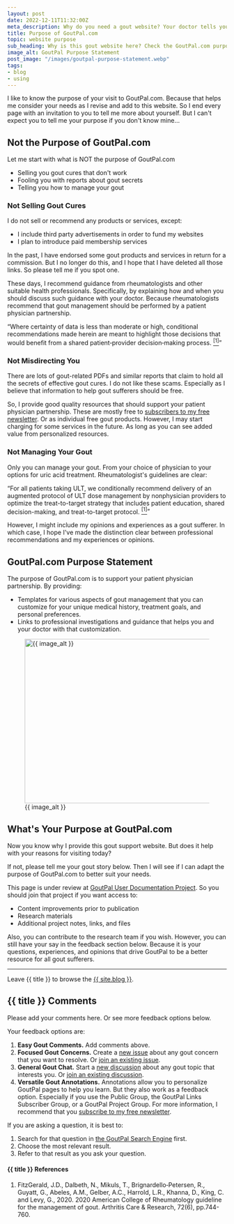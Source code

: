 ```yaml
---
layout: post
date: 2022-12-11T11:32:00Z
meta_description: Why do you need a gout website? Your doctor tells you all you need to know. But who helps your patient physician partnership? See the purpose of GoutPal.com.
title: Purpose of GoutPal.com
topic: website purpose
sub_heading: Why is this gout website here? Check the GoutPal.com purpose.
image_alt: GoutPal Purpose Statement
post_image: "/images/goutpal-purpose-statement.webp"
tags:
- blog
- using
---
```

<p>I like to know the purpose of your visit to GoutPal.com. Because that helps me consider your needs as I revise and add to this website. So I end every page with an invitation to you to tell me more about yourself. But I can't expect you to tell me your purpose if you don't know mine…</p>
<h2 id="not">Not the Purpose of GoutPal.com</h2>
<p>Let me start with what is NOT the purpose of GoutPal.com</p>
<ul>
<li>Selling you gout cures that don't work</li>
<li>Fooling you with reports about gout secrets</li>
<li>Telling you how to manage your gout</li>
</ul>
<h3 id="notselling">Not Selling Gout Cures</h3>
<p>I do not sell or recommend any products or services, except:</p>
<ul>
<li>I include third party advertisements in order to fund my websites</li>
<li>I plan to introduce paid membership services</li>
</ul>
<p>In the past, I have endorsed some gout products and services in return for a commission. But I no longer do this, and I hope that I have deleted all those links. So please tell me if you spot one. </p>
<p>These days, I recommend guidance from rheumatologists and other suitable health professionals. Specifically, by explaining how and when you should discuss such guidance with your doctor. Because rheumatologists recommend that gout management should be performed by a patient physician partnership.</p>
<p><q cite="https://doi.org/10.1002/acr.24180">Where certainty of data is less than moderate or high, conditional recommendations made herein are meant to highlight those decisions that would benefit from a shared patient‐provider decision‐making process. <a href="#ref1"><sup>[1]</sup></a></q></p>
<h3 id="notmisdirecting">Not Misdirecting You</h3>
<p>There are lots of gout-related PDFs and similar reports that claim to hold all the secrets of effective gout cures. I do not like these scams. Especially as I believe that information to help gout sufferers should be free.</p>
<p>So, I provide good quality resources that should support your patient physician partnership. These are mostly free to <a href="https://links.goutpal.com/l/wqmwjs?a=888958067&amp;wanted=true&amp;price=0">subscribers to my free newsletter</a>. Or as individual free gout products. However, I may start charging for some services in the future. As long as you can see added value from personalized resources.</p>
<h3 id="managing">Not Managing Your Gout</h3>
<p>Only you can manage your gout. From your choice of physician to your options for uric acid treatment. Rheumatologist's guidelines are clear:</p>
<p><q cite="https://doi.org/10.1002/acr.24180">For all patients taking ULT, we conditionally recommend delivery of an augmented protocol of ULT dose management by nonphysician providers to optimize the treat-to-target strategy that includes patient education, shared decision-making, and treat-to-target protocol. <a href="#ref1"><sup>[1]</sup></a></q></p>
<p>However, I might include my opinions and experiences as a gout sufferer. In which case, I hope I've made the distinction clear between professional recommendations and my experiences or opinions.</p>
<h2 id="statement">GoutPal.com Purpose Statement</h2>
<p>The purpose of GoutPal.com is to support your patient physician partnership. By providing:</p>
<ul>
<li>Templates for various aspects of gout management that you can customize for your unique medical history, treatment goals, and personal preferences.</li>
<li>Links to professional investigations and guidance that helps you and your doctor with that customization.</li>
</ul>
<figure id="image" class="inner">
<img src="{{ post_image }}" alt="{{ image_alt }}"  width="610" height="377">
  <figcaption>{{ image_alt }}</figcaption>
</figure>
<h2 id="next">What's Your Purpose at GoutPal.com</h2>

Now you know why I provide this gout support website. But does it help with your reasons for visiting today?

If not, please tell me your gout story below. Then I will see if I can adapt the purpose of GoutPal.com to better suit your needs.

This page is under review at <a href="https://keithctaylor.gumroad.com/l/mkpxbm?a=888958067">GoutPal User Documentation Project</a>. So you should join that project if you want access to:
- Content improvements prior to publication
- Research materials
- Additional project notes, links, and files

Also, you can contribute to the research team if you wish. However, you can still have your say in the feedback section below. Because it is your questions, experiences, and opinions that drive GoutPal to be a better resource for all gout sufferers.

<hr>
Leave {{ title }} to browse the <a href="/blog">{{ site.blog }}</a>.

<h2 id="comments">{{ title }} Comments</h2>
<p>Please add your comments here. Or see more feedback options below.</p>
<script src="https://giscus.app/client.js"
        data-repo="kct2020/goutpal-com-skeleventy"
        data-repo-id="R_kgDOGVSRQQ"
        data-category="GoutPal Links Comments🗣"
        data-category-id="DIC_kwDOGVSRQc4CRbFp"
        data-mapping="title"
        data-strict="0"
        data-reactions-enabled="1"
        data-emit-metadata="1"
        data-input-position="top"
        data-theme="light_tritanopia"
        data-lang="en"
        data-loading="lazy"
        crossorigin="anonymous"
        async>
</script>
<p>Your feedback options are:</p>
<ol>
<li><b>Easy Gout Comments.</b> Add comments above.</li>
<li><b>Focused Gout Concerns.</b> Create a <a href="https://github.com/kct2020/goutpal-com-skeleventy/issues/new/choose">new issue</a> about any gout concern that you want to resolve. Or <a href="https://github.com/kct2020/goutpal-com-skeleventy/issues">join an existing issue</a>.</li>
<li><b>General Gout Chat.</b> Start a <a href="https://github.com/kct2020/goutpal-com-skeleventy/discussions/new">new discussion</a> about any gout topic that interests you. Or <a href="https://github.com/kct2020/goutpal-com-skeleventy/discussions">join an existing discussion</a>.</li>
<li><b>Versatile Gout Annotations.</b> Annotations allow you to personalize GoutPal pages to help you learn. But they also work as a feedback option. Especially if you use the Public Group, the GoutPal Links Subscriber Group, or a GoutPal Project Group. For more information, I recommend that you <a class="gumroad-button" href="https://links.goutpal.com/l/wqmwjs?a=888958067&wanted=true&price=0" data-gumroad-single-product="true" target="_blank">subscribe to my free newsletter</a>.</li>
</ol>
<p>If you are asking a question, it is best to:</p>
<ol>
<li>Search for that question in <a href="https://cse.google.com/cse?cof=FORID:0&cx=partner-pub-4857169685716700:9780732506">the GoutPal Search Engine</a> first.</li>
<li>Choose the most relevant result.</li>
<li>Refer to that result as you ask your question.</li>
</ol>

<h4 id="refs">{{ title }} References</h4>
<ol>
	<li id="ref1">FitzGerald, J.D., Dalbeth, N., Mikuls, T., Brignardello‐Petersen, R., Guyatt, G., Abeles, A.M., Gelber, A.C., Harrold, L.R., Khanna, D., King, C. and Levy, G., 2020. 2020 American College of Rheumatology guideline for the management of gout. Arthritis Care & Research, 72(6), pp.744-760.</li>
</ol>
